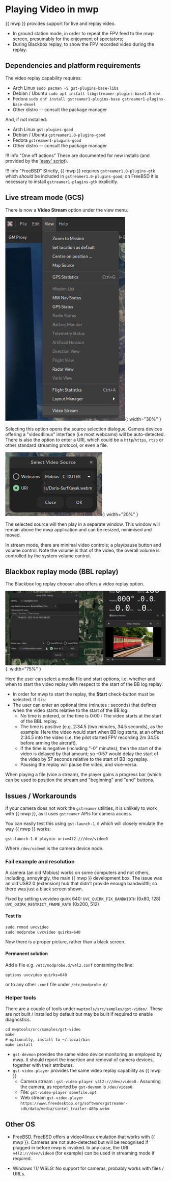 # Playing Video in mwp

{{ mwp }} provides support for live and replay video.

* In ground station mode, in order to repeat the FPV feed to the mwp screen, presumably for the enjoyment of spectators;
* During Blackbox replay, to show the FPV recorded video during the replay.

## Dependencies and platform requirements

The video replay capability requires:

* Arch Linux `sudo pacman -S gst-plugins-base-libs`
* Debian / Ubuntu `sudo apt install libgstreamer-plugins-base1.0-dev`
* Fedora `sudo dnf install gstreamer1-plugins-base gstreamer1-plugins-base-devel`
* Other distro -- consult the package manager

And, if not installed:

* Arch Linux `gst-plugins-good`
* Debian / Ubuntu `gstreamer1.0-plugins-good`
* Fedora `gstreamer1-plugins-good`
* Other distro -- consult the package manager

!!! info "One off actions"
    These are documented for new installs (and provided by the ['easy' script](Building-with-meson-and-ninja.md#easy-first-time-install-on-debian-and-ubuntu)).

!!! info "FreeBSD"
    Strictly, {{ mwp }} requires `gstreamer1.0-plugins-gtk` which _should_ be included in `gstreamer1.0-plugins-good`; on FreeBSD it is necessary to install `gstreamer1-plugins-gtk` explicitly.

## Live stream mode (GCS)

There is now a **Video Stream** option under the view menu.

![View Menu](images/mwp_vid_menu.png){: width="30%" }

Selecting this option opens the source selection dialogue. Camera devices offering a "video4linux" interface (i.e most webcams) will be auto-detected. There is also the option to enter a URI, which could be a `http`/`https`, `rtsp` or other standard streaming protocol, or even a file.

![Chooser](images/mwp_vid_device_select.png){: width="20%" }

The selected source will then play in a separate window. This window will remain above the mwp application and can be resized, minimised and moved.

In stream mode, there are minimal video controls; a play/pause button and volume control. Note the volume is that of the video, the overall volume is controlled by the system volume control.

## Blackbox replay mode (BBL replay)

The Blackbox log replay chooser also offers a video replay option.

![bblmode](images/mwp_vid_bbl.png){: width="75%" }

Here the user can select a media file and start options, i.e. whether and when to start the video replay with respect to the start of the BB log replay.

* In order for mwp to start the replay, the **Start** check-button must be selected. If it is:
* The user can enter an optional time (minutes : seconds) that defines when the video starts relative to the start of the BB log:
    * No time is entered, or the time is 0:00 : The video starts at the start of the BBL replay.
    * The time is positive (e.g. 2:34.5 (two minutes, 34.5 seconds), as the example: Here the video would start when BB log starts, at an offset 2:34.5 into the video (i.e. the pilot started FPV recording 2m 34.5s before arming the aircraft).
    * If the time is negative (including "-0" minutes), then the start of the video is delayed by that amount; so -0:57 would delay the start of the video by 57 seconds relative to the start of BB log replay.
    * Pausing the replay will pause the video, and vice-versa.

When playing a file (vice a stream), the player gains a progress bar (which can be used to position the stream and "beginning" and "end" buttons.

## Issues / Workarounds

If your camera does not work the `gstreamer` utilities, it is unlikely to work with {{ mwp }}, as it uses `gstreamer` APIs for camera access.

You can easily test this using `gst-launch-1.0` which will closely emulate the way {{ mwp }} works:

    gst-launch-1.0 playbin uri=v4l2:///dev/video0

Where `/dev/video0` is the camera device node.

### Fail example and resolution

A camera (an old Mobius) works on some computers and not others, including, annoyingly, the main {{ mwp }} development box. The issue was an old  USB2.0 (extension) hub that didn't provide enough bandwidth; so there was just a black screen shown.

Fixed by setting uvcvideo quirk 640:
`UVC_QUIRK_FIX_BANDWIDTH` (0x80, 128)
`UVC_QUIRK_RESTRICT_FRAME_RATE` (0x200, 512)

#### Test fix

    sudo rmmod uvcvideo
    sudo modprobe uvcvideo quirks=640

Now there is a proper picture, rather than a black screen.

#### Permanent solution

Add a file e.g. `/etc/modprobe.d/v4l2.conf` containing the line:

    options uvcvideo quirks=640

or to any other `.conf` file under `/etc/modprobe.d/`

### Helper tools

There are a couple of tools under `mwptools/src/samples/gst-video/`. These are not built / installed by default but may be built if required to enable diagnostics.

    cd mwptools/src/samples/gst-video
    make
    # optionally, install to ~/.local/bin
    make install

* `gst-devmon` provides the same video device monitoring as employed by mwp. It should report the insertion and removal of camera devices, together with their attributes.
* `gst-video-player` provides the same video replay capability as {{ mwp }}
    * Camera stream : `gst-video-player v4l2:///dev/video0` . Assuming the camera, as reported by `gst-devmon` is `/dev/video0`.
    * File: `gst-video-player somefile.mp4`
    * Web stream `gst-video-player https://www.freedesktop.org/software/gstreamer-sdk/data/media/sintel_trailer-480p.webm`

## Other OS

* FreeBSD. FreeBSD offers a video4linux emulation that works with {{ mwp }}. Cameras are not auto-detected but will be recognised if plugged in before mwp is invoked. In any case, the URI `v4l2:///dev/video0` (for example) can be used in streaming mode if required.

* Windows 11/ WSLG: No support for cameras, probably works with files / URLs.
